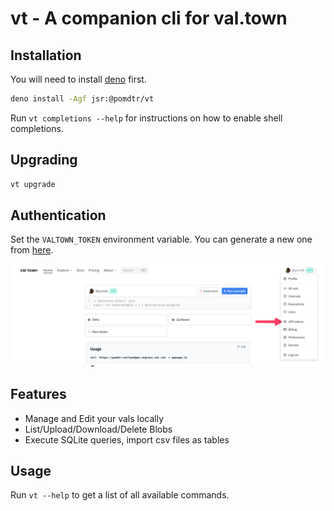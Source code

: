 # vt - A companion cli for val.town

## Installation

You will need to install [deno](https://deno.com/) first.

```bash
deno install -Agf jsr:@pomdtr/vt
```

Run `vt completions --help` for instructions on how to enable shell completions.

## Upgrading

```bash
vt upgrade
```

## Authentication

Set the `VALTOWN_TOKEN` environment variable. You can generate a new one from [here](https://www.val.town/settings/api).

![Alt text](assets/authentication.png)

## Features

- Manage and Edit your vals locally
- List/Upload/Download/Delete Blobs
- Execute SQLite queries, import csv files as tables

## Usage

Run `vt --help` to get a list of all available commands.
